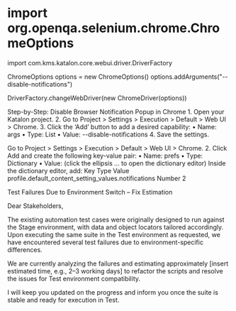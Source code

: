 # import org.openqa.selenium.chrome.ChromeOptions
import com.kms.katalon.core.webui.driver.DriverFactory

ChromeOptions options = new ChromeOptions()
options.addArguments("--disable-notifications")

DriverFactory.changeWebDriver(new ChromeDriver(options))


Step-by-Step: Disable Browser Notification Popup in Chrome
	1.	Open your Katalon project.
	2.	Go to Project > Settings > Execution > Default > Web UI > Chrome.
	3.	Click the ‘Add’ button to add a desired capability:
	•	Name: args
	•	Type: List
	•	Value: --disable-notifications
	4.	Save the settings.

Go to Project > Settings > Execution > Default > Web UI > Chrome.
	2.	Click Add and create the following key-value pair:
	•	Name: prefs
	•	Type: Dictionary
	•	Value: (click the ellipsis ... to open the dictionary editor)
Inside the dictionary editor, add:
Key
Type
Value
profile.default_content_setting_values.notifications
Number
2


Test Failures Due to Environment Switch – Fix Estimation

Dear Stakeholders,

The existing automation test cases were originally designed to run against the Stage environment, with data and object locators tailored accordingly. Upon executing the same suite in the Test environment as requested, we have encountered several test failures due to environment-specific differences.

We are currently analyzing the failures and estimating approximately [insert estimated time, e.g., 2–3 working days] to refactor the scripts and resolve the issues for Test environment compatibility.

I will keep you updated on the progress and inform you once the suite is stable and ready for execution in Test.


